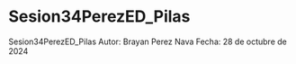 # Sesion34PerezED_Pilas

Sesion34PerezED_Pilas
Autor: Brayan Perez Nava
Fecha: 28 de octubre de 2024
